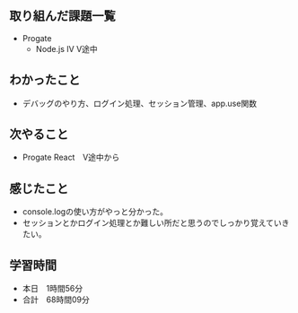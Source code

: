 ## 取り組んだ課題一覧
- Progate
  - Node.js Ⅳ Ⅴ途中
## わかったこと
- デバッグのやり方、ログイン処理、セッション管理、app.use関数
## 次やること
- Progate React　Ⅴ途中から
## 感じたこと
- console.logの使い方がやっと分かった。
- セッションとかログイン処理とか難しい所だと思うのでしっかり覚えていきたい。
## 学習時間
- 本日　1時間56分
- 合計　68時間09分
